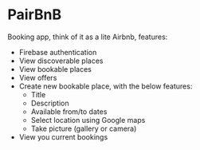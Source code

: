 # PairBnB
Booking app, think of it as a lite Airbnb, features:

* Firebase authentication
* View discoverable places
* View bookable places
* View offers
* Create new bookable place, with the below features:
    * Title
    * Description
    * Available from/to dates
    * Select location using Google maps
    * Take picture (gallery or camera)
* View you current bookings

